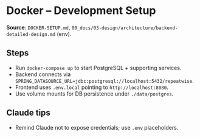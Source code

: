 # Docker – Development Setup

**Source**: `DOCKER-SETUP.md`, `00_docs/03-design/architecture/backend-detailed-design.md` (env).

## Steps
- Run `docker-compose up` to start PostgreSQL + supporting services.
- Backend connects via `SPRING_DATASOURCE_URL=jdbc:postgresql://localhost:5432/repeatwise`.
- Frontend uses `.env.local` pointing to `http://localhost:8080`.
- Use volume mounts for DB persistence under `./data/postgres`.

## Claude tips
- Remind Claude not to expose credentials; use `.env` placeholders.

